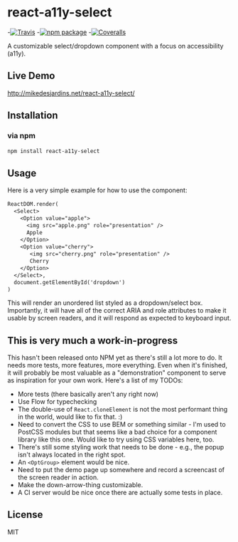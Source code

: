 # react-a11y-select

-[![Travis][build-badge]][build]
-[![npm package][npm-badge]][npm]
-[![Coveralls][coveralls-badge]][coveralls]

A customizable select/dropdown component with a focus on accessibility (a11y).

## Live Demo
http://mikedesjardins.net/react-a11y-select/

## Installation
### via npm
```
npm install react-a11y-select
```

## Usage
Here is a very simple example for how to use the component:

    ReactDOM.render(
      <Select>
        <Option value="apple">
          <img src="apple.png" role="presentation" />
          Apple
        </Option>
        <Option value="cherry">
           <img src="cherry.png" role="presentation" />
           Cherry
        </Option>
      </Select>,
      document.getElementById('dropdown')
    )

This will render an unordered list styled as a dropdown/select box. Importantly, it will have all of the correct ARIA and role attributes to make it usable by screen readers, and it will respond as expected to keyboard input.

## This is very much a work-in-progress
This hasn't been released onto NPM yet as there's still a lot more to do. It needs more tests, more features, more everything. Even when it's finished, it will probably be most valuable as a "demonstration" component to serve as inspiration for your own work. Here's a list of my TODOs:

* More tests (there basically aren't any right now)
* Use Flow for typechecking
* The double-use of `React.cloneElement` is not the most performant thing in the world, would like to fix that. :)
* Need to convert the CSS to use BEM or something similar - I'm used to PostCSS modules but that seems like a bad choice for a component library like this one. Would like to try using CSS variables here, too.
* There's still some styling work that needs to be done - e.g., the popup isn't always located in the right spot.
* An `<OptGroup>` element would be nice.
* Need to put the demo page up somewhere and record a screencast of the screen reader in action.
* Make the down-arrow-thing customizable.
* A CI server would be nice once there are actually some tests in place.

## License
MIT

[build-badge]: https://img.shields.io/travis/user/repo/master.png?style=flat-square
[build]: https://travis-ci.org/user/repo

[npm-badge]: https://img.shields.io/npm/v/npm-package.png?style=flat-square
[npm]: https://www.npmjs.org/package/npm-package

[coveralls-badge]: https://img.shields.io/coveralls/user/repo/master.png?style=flat-square
[coveralls]: https://coveralls.io/github/user/repo